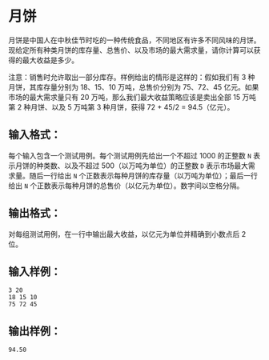 # 月饼
月饼是中国人在中秋佳节时吃的一种传统食品，不同地区有许多不同风味的月饼。现给定所有种类月饼的库存量、总售价、以及市场的最大需求量，请你计算可以获得的最大收益是多少。

注意：销售时允许取出一部分库存。样例给出的情形是这样的：假如我们有 3 种月饼，其库存量分别为 18、15、10 万吨，总售价分别为 75、72、45 亿元。如果市场的最大需求量只有 20 万吨，那么我们最大收益策略应该是卖出全部 15 万吨第 2 种月饼、以及 5 万吨第 3 种月饼，获得 72 + 45/2 = 94.5（亿元）。

## 输入格式：
每个输入包含一个测试用例。每个测试用例先给出一个不超过 1000 的正整数 `N` 表示月饼的种类数、以及不超过 500（以万吨为单位）的正整数 `D` 表示市场最大需求量。随后一行给出 `N` 个正数表示每种月饼的库存量（以万吨为单位）；最后一行给出 `N` 个正数表示每种月饼的总售价（以亿元为单位）。数字间以空格分隔。

## 输出格式：
对每组测试用例，在一行中输出最大收益，以亿元为单位并精确到小数点后 2 位。

## 输入样例：
    3 20
    18 15 10
    75 72 45
## 输出样例：
    94.50

